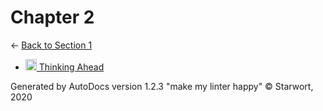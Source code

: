 <style>img{height:18px;margin-bottom:-3px}</style>

# Chapter 2

← [Back to Section 1](..)

- [![MD file](https://img.icons8.com/windows/512/4a90e2/regular-document.png) Thinking Ahead](thinking_ahead.html)

Generated by AutoDocs version 1.2.3 "make my linter happy" © Starwort, 2020
